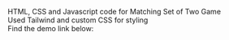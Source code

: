 HTML, CSS and Javascript code for Matching Set of Two Game<br>
Used Tailwind and custom CSS for styling<br>
Find the demo link below:<br>
